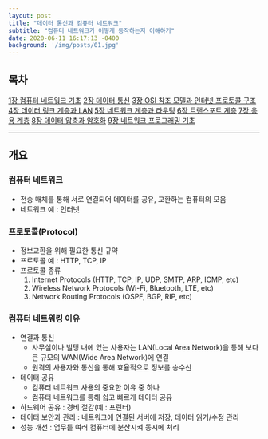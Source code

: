 ```yaml
---
layout: post
title: "데이터 통신과 컴퓨터 네트워크"
subtitle: "컴퓨터 네트워크가 어떻게 동작하는지 이해하기"
date: 2020-06-11 16:17:13 -0400
background: '/img/posts/01.jpg'
---
```


## 목차

[1장 컴퓨터 네트워크 기초](2020-06-11-network01.md)
[2장 데이터 통신](2020-06-11-network01.md)
[3장 OSI 참조 모델과 인터넷 프로토콜 구조](2020-06-11-network01.md)
[4장 데이터 링크 계층과 LAN](2020-06-11-network01.md)
[5장 네트워크 계층과 라우팅](2020-06-11-network01.md)
[6장 트랜스포트 계층](2020-06-11-network01.md)
[7장 응용 계층](2020-06-11-network01.md)
[8장 데이터 압축과 암호화](2020-06-11-network01.md)
[9장 네트워크 프로그래밍 기초](2020-06-11-network01.md)

---

## 개요  

### 컴퓨터 네트워크  

* 전송 매체를 통해 서로 연결되어 데이터를 공유, 교환하는 컴퓨터의 모음  
* 네트워크 예 : 인터넷  

### 프로토콜(Protocol)  

* 정보교환을 위해 필요한 통신 규약  
* 프로토콜 예 : HTTP, TCP, IP  
* 프로토콜 종류  
    1. Internet Protocols (HTTP, TCP, IP, UDP, SMTP, ARP, ICMP, etc)  
    2. Wireless Network Protocols (Wi-Fi, Bluetooth, LTE, etc)  
    3. Network Routing Protocols (OSPF, BGP, RIP, etc)  

### 컴퓨터 네트워킹 이유  

* 연결과 통신  
  * 사무실이나 빌댕 내에 있는 사용자는 LAN(Local Area Network)을 통해 보다 큰 규모의 WAN(Wide Area Network)에 연결  
  * 원격의 사용자와 통신을 통해 효율적으로 정보를 송수신  
* 데이터 공유  
  * 컴퓨터 네트워크 사용의 중요한 이유 중 하나  
  * 컴퓨터 네트워크를 통해 쉽고 빠르게 데이터 공유  
* 하드웨어 공유 : 경비 절감(예 : 프린터)  
* 데이터 보안과 관리 : 네트워크에 연결된 서버에 저장, 데이터 읽기/수정 관리  
* 성능 개선 : 업무를 여러 컴퓨터에 분산시켜 동시에 처리  
